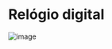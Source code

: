 # Relógio digital


![image](https://user-images.githubusercontent.com/103968880/209588996-944f002e-dd49-4731-a14a-4d01528457ad.png)

 
